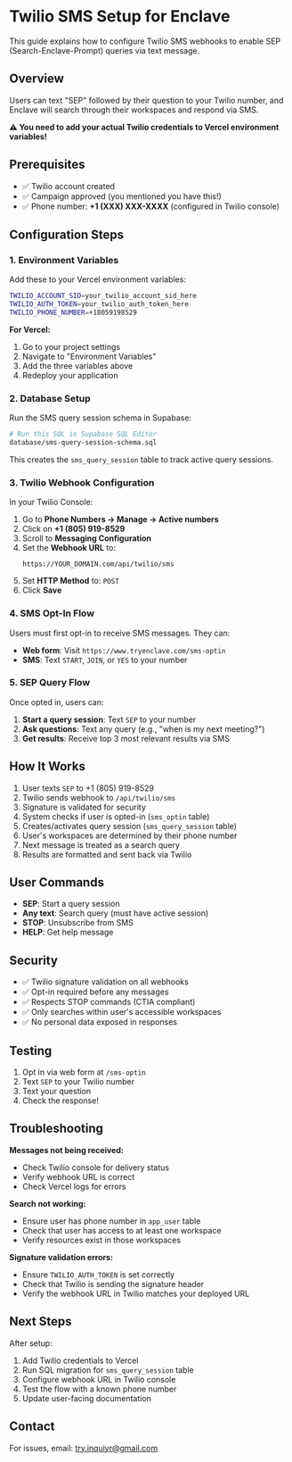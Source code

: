 # Twilio SMS Setup for Enclave

This guide explains how to configure Twilio SMS webhooks to enable SEP (Search-Enclave-Prompt) queries via text message.

## Overview

Users can text "SEP" followed by their question to your Twilio number, and Enclave will search through their workspaces and respond via SMS.

**⚠️ You need to add your actual Twilio credentials to Vercel environment variables!**

## Prerequisites

- ✅ Twilio account created
- ✅ Campaign approved (you mentioned you have this!)
- ✅ Phone number: **+1 (XXX) XXX-XXXX** (configured in Twilio console)

## Configuration Steps

### 1. Environment Variables

Add these to your Vercel environment variables:

```bash
TWILIO_ACCOUNT_SID=your_twilio_account_sid_here
TWILIO_AUTH_TOKEN=your_twilio_auth_token_here
TWILIO_PHONE_NUMBER=+18059198529
```

**For Vercel:**
1. Go to your project settings
2. Navigate to "Environment Variables"
3. Add the three variables above
4. Redeploy your application

### 2. Database Setup

Run the SMS query session schema in Supabase:

```bash
# Run this SQL in Supabase SQL Editor
database/sms-query-session-schema.sql
```

This creates the `sms_query_session` table to track active query sessions.

### 3. Twilio Webhook Configuration

In your Twilio Console:

1. Go to **Phone Numbers → Manage → Active numbers**
2. Click on **+1 (805) 919-8529**
3. Scroll to **Messaging Configuration**
4. Set the **Webhook URL** to:
   ```
   https://YOUR_DOMAIN.com/api/twilio/sms
   ```
5. Set **HTTP Method** to: `POST`
6. Click **Save**

### 4. SMS Opt-In Flow

Users must first opt-in to receive SMS messages. They can:

- **Web form**: Visit `https://www.tryenclave.com/sms-optin`
- **SMS**: Text `START`, `JOIN`, or `YES` to your number

### 5. SEP Query Flow

Once opted in, users can:

1. **Start a query session**: Text `SEP` to your number
2. **Ask questions**: Text any query (e.g., "when is my next meeting?")
3. **Get results**: Receive top 3 most relevant results via SMS

## How It Works

1. User texts `SEP` to +1 (805) 919-8529
2. Twilio sends webhook to `/api/twilio/sms`
3. Signature is validated for security
4. System checks if user is opted-in (`sms_optin` table)
5. Creates/activates query session (`sms_query_session` table)
6. User's workspaces are determined by their phone number
7. Next message is treated as a search query
8. Results are formatted and sent back via Twilio

## User Commands

- **SEP**: Start a query session
- **Any text**: Search query (must have active session)
- **STOP**: Unsubscribe from SMS
- **HELP**: Get help message

## Security

- ✅ Twilio signature validation on all webhooks
- ✅ Opt-in required before any messages
- ✅ Respects STOP commands (CTIA compliant)
- ✅ Only searches within user's accessible workspaces
- ✅ No personal data exposed in responses

## Testing

1. Opt in via web form at `/sms-optin`
2. Text `SEP` to your Twilio number
3. Text your question
4. Check the response!

## Troubleshooting

**Messages not being received:**
- Check Twilio console for delivery status
- Verify webhook URL is correct
- Check Vercel logs for errors

**Search not working:**
- Ensure user has phone number in `app_user` table
- Check that user has access to at least one workspace
- Verify resources exist in those workspaces

**Signature validation errors:**
- Ensure `TWILIO_AUTH_TOKEN` is set correctly
- Check that Twilio is sending the signature header
- Verify the webhook URL in Twilio matches your deployed URL

## Next Steps

After setup:
1. Add Twilio credentials to Vercel
2. Run SQL migration for `sms_query_session` table
3. Configure webhook URL in Twilio console
4. Test the flow with a known phone number
5. Update user-facing documentation

## Contact

For issues, email: try.inquiyr@gmail.com

